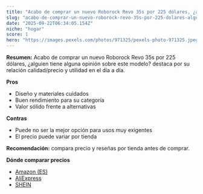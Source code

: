 ```yaml
---
title: "Acabo de comprar un nuevo Roborock Revo 35s por 225 dólares, ¿alguien tiene alguna opinión sobre este modelo?"
slug: "acabo-de-comprar-un-nuevo-roborock-revo-35s-por-225-dolares-alguien-tiene-alguna"
date: "2025-09-22T06:34:05.154Z"
niche: "hogar"
score: 1
hero: "https://images.pexels.com/photos/971325/pexels-photo-971325.jpeg?auto=compress&cs=tinysrgb&fit=crop&h=627&w=1200&auto=compress&cs=tinysrgb&w=1200&h=675&fit=crop"
---
```


**Resumen:** Acabo de comprar un nuevo Roborock Revo 35s por 225 dólares, ¿alguien tiene alguna opinión sobre este modelo? destaca por su relación calidad/precio y utilidad en el día a día.

**Pros**
- Diseño y materiales cuidados
- Buen rendimiento para su categoría
- Valor sólido frente a alternativas

**Contras**
- Puede no ser la mejor opción para usos muy exigentes
- El precio puede variar por tienda

**Recomendación:** compara precio y reseñas por tienda antes de comprar.

**Dónde comparar precios**
- [Amazon (ES)](https://www.amazon.es/s?k=Acabo%20de%20comprar%20un%20nuevo%20Roborock%20Revo%2035s%20por%20225%20d%C3%B3lares%2C%20%C2%BFalguien%20tiene%20alguna%20opini%C3%B3n%20sobre%20este%20modelo%3F&tag=teknovashop25-21)
- [AliExpress](https://www.aliexpress.com/wholesale?SearchText=Acabo%20de%20comprar%20un%20nuevo%20Roborock%20Revo%2035s%20por%20225%20d%C3%B3lares%2C%20%C2%BFalguien%20tiene%20alguna%20opini%C3%B3n%20sobre%20este%20modelo%3F)
- [SHEIN](https://www.shein.com/pdsearch/Acabo%20de%20comprar%20un%20nuevo%20Roborock%20Revo%2035s%20por%20225%20d%C3%B3lares%2C%20%C2%BFalguien%20tiene%20alguna%20opini%C3%B3n%20sobre%20este%20modelo%3F)